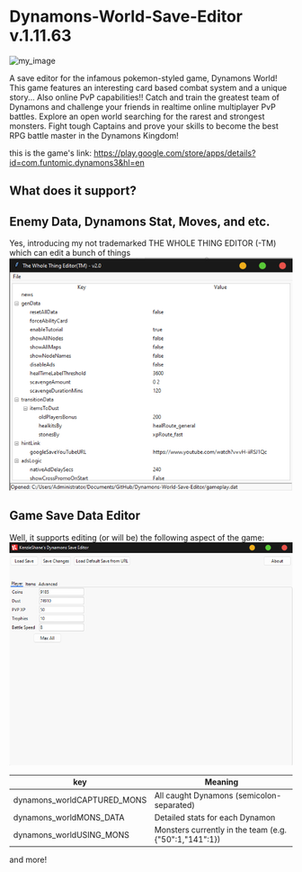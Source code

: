 # Dynamons-World-Save-Editor v.1.11.63

![my_image](readme/SaveEsitor_20250905_053416_0000.png)

A save editor for the infamous pokemon-styled game, Dynamons World! This game features an interesting card based combat system and a unique story... Also online PvP capabilities!!
Catch and train the greatest team of Dynamons and challenge your friends in realtime online multiplayer PvP battles. Explore an open world searching for the rarest and strongest monsters. Fight tough Captains and prove your skills to become the best RPG battle master in the Dynamons Kingdom!

this is the game's link: https://play.google.com/store/apps/details?id=com.funtomic.dynamons3&hl=en

## What does it support?
## Enemy Data, Dynamons Stat, Moves, and etc.
Yes, introducing my not trademarked THE WHOLE THING EDITOR (-TM) which can edit a bunch of things
![New Editor](Screenshot_9.png)

## Game Save Data Editor
Well, it supports editing (or will be) the following aspect of the game:
![Save Editor](Screenshot_8.png)

| key | Meaning |
|---|---|
| dynamons_worldCAPTURED_MONS	| All caught Dynamons (semicolon-separated) |
| dynamons_worldMONS_DATA	| Detailed stats for each Dynamon |
| dynamons_worldUSING_MONS	| Monsters currently in the team (e.g. {"50":1,"141":1}) |

and more!
